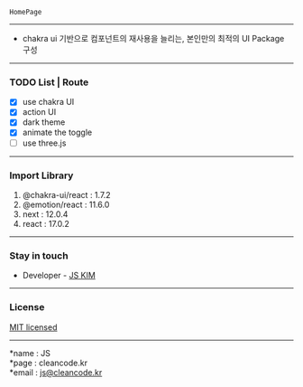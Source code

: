 ```
HomePage
```

---
- chakra ui 기반으로 컴포넌트의 재사용을 늘리는, 본인만의 최적의 UI Package 구성

---
### TODO List | Route
- [x] use chakra UI
- [x] action UI
- [x] dark theme
- [x] animate the toggle
- [ ] use three.js

---
### Import Library
1. @chakra-ui/react : 1.7.2
2. @emotion/react : 11.6.0
3. next : 12.0.4
4. react : 17.0.2

---
### Stay in touch
- Developer - [JS KIM](https://cleancode.kr)

---
### License
[MIT licensed](LICENSE)

---
*name : JS  
*page : cleancode.kr    
*email : js@cleancode.kr